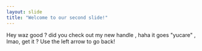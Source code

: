 ```yaml
---
layout: slide
title: "Welcome to our second slide!"
---
```

Hey waz good ? did you check out my new handle , haha it goes "yucare" , lmao, get it ?
Use the left arrow to go back!
